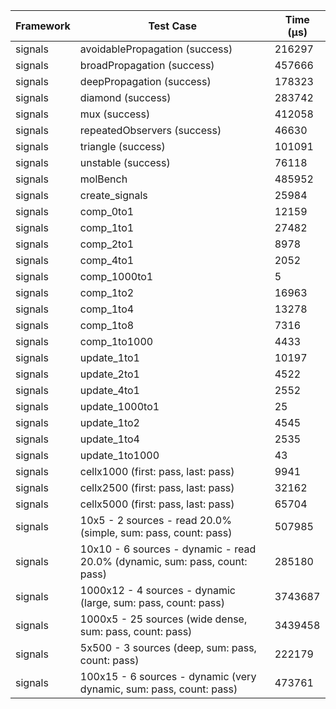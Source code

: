 | Framework | Test Case | Time (μs) |
| --- | --- | --- |
| signals | avoidablePropagation (success) | 216297 |
| signals | broadPropagation (success) | 457666 |
| signals | deepPropagation (success) | 178323 |
| signals | diamond (success) | 283742 |
| signals | mux (success) | 412058 |
| signals | repeatedObservers (success) | 46630 |
| signals | triangle (success) | 101091 |
| signals | unstable (success) | 76118 |
| signals | molBench | 485952 |
| signals | create_signals | 25984 |
| signals | comp_0to1 | 12159 |
| signals | comp_1to1 | 27482 |
| signals | comp_2to1 | 8978 |
| signals | comp_4to1 | 2052 |
| signals | comp_1000to1 | 5 |
| signals | comp_1to2 | 16963 |
| signals | comp_1to4 | 13278 |
| signals | comp_1to8 | 7316 |
| signals | comp_1to1000 | 4433 |
| signals | update_1to1 | 10197 |
| signals | update_2to1 | 4522 |
| signals | update_4to1 | 2552 |
| signals | update_1000to1 | 25 |
| signals | update_1to2 | 4545 |
| signals | update_1to4 | 2535 |
| signals | update_1to1000 | 43 |
| signals | cellx1000 (first: pass, last: pass) | 9941 |
| signals | cellx2500 (first: pass, last: pass) | 32162 |
| signals | cellx5000 (first: pass, last: pass) | 65704 |
| signals | 10x5 - 2 sources - read 20.0% (simple, sum: pass, count: pass) | 507985 |
| signals | 10x10 - 6 sources - dynamic - read 20.0% (dynamic, sum: pass, count: pass) | 285180 |
| signals | 1000x12 - 4 sources - dynamic (large, sum: pass, count: pass) | 3743687 |
| signals | 1000x5 - 25 sources (wide dense, sum: pass, count: pass) | 3439458 |
| signals | 5x500 - 3 sources (deep, sum: pass, count: pass) | 222179 |
| signals | 100x15 - 6 sources - dynamic (very dynamic, sum: pass, count: pass) | 473761 |

